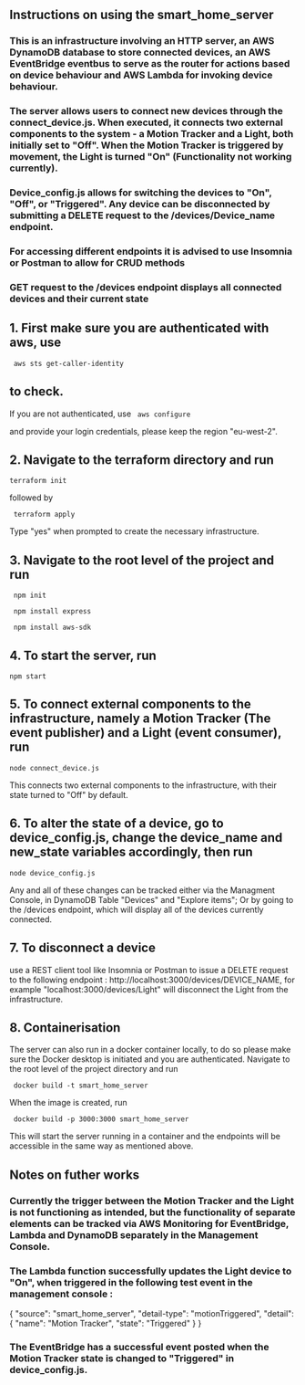 ## Instructions on using the smart_home_server ##

### This is an infrastructure involving an HTTP server, an AWS DynamoDB database to store connected devices, an AWS EventBridge eventbus to serve as the router for actions based on device behaviour and AWS Lambda for invoking device behaviour.
### The server allows users to connect new devices through the connect_device.js. When executed, it connects two external components to the system - a Motion Tracker and a Light, both initially set to "Off". When the Motion Tracker is triggered by movement, the Light is turned "On" (Functionality not working currently). 

### Device_config.js allows for switching the devices to "On", "Off", or "Triggered". Any device can be disconnected by submitting a DELETE request to the /devices/Device_name endpoint. 

### For accessing different endpoints it is advised to use Insomnia or Postman to allow for CRUD methods

### GET request to the /devices endpoint displays all connected devices and their current state

## 1. First make sure you are authenticated with aws, use 
``` aws sts get-caller-identity```

## to check. 
If you are not authenticated, use 
``` aws configure``` 

and provide your login credentials, please keep the region "eu-west-2". 

## 2. Navigate to the terraform directory and run 

``` terraform init ``` 

followed by 

``` terraform apply``` 

Type "yes" when prompted to create the necessary infrastructure. 

## 3. Navigate to the root level of the project and run ## 

``` npm init``` 


``` npm install express``` 


``` npm install aws-sdk``` 

## 4. To start the server, run 

``` npm start ```

## 5. To connect external components to the infrastructure, namely a Motion Tracker (The event publisher) and a Light (event consumer), run 

```node connect_device.js``` 

 This connects two external components to the infrastructure, with their state turned to "Off" by default. 

## 6. To alter the state of a device, go to device_config.js, change the device_name and new_state variables accordingly, then run 

```node device_config.js``` 

 Any and all of these changes can be tracked either via the Managment Console, in DynamoDB Table "Devices" and "Explore items"; Or by going to the /devices endpoint, which will display all of the devices currently connected.

## 7. To disconnect a device 
use a REST client tool like Insomnia or Postman to issue a DELETE request to the following endpoint : http://localhost:3000/devices/DEVICE_NAME, 
for example "localhost:3000/devices/Light" will disconnect the Light from the infrastructure. 


## 8. Containerisation

 The server can also run in a docker container locally, to do so please make sure the Docker desktop is initiated and you are authenticated. Navigate to the root level of the project directory and run 

``` docker build -t smart_home_server```

 When the image is created, run 

``` docker build -p 3000:3000 smart_home_server```

This will start the server running in a container and the endpoints will be accessible in the same way as mentioned above. 

###

## Notes on futher works ## 

### Currently the trigger between the Motion Tracker and the Light is not functioning as intended, but the functionality of separate elements can be tracked via AWS Monitoring for EventBridge, Lambda and DynamoDB separately in the Management Console. 

### The Lambda function successfully updates the Light device to "On", when triggered in the following test event in the management console : 

{
  "source": "smart_home_server",
  "detail-type": "motionTriggered",
  "detail": {
    "name": "Motion Tracker",
    "state": "Triggered"
  }
}

### The EventBridge has a successful event posted when the Motion Tracker state is changed to "Triggered" in device_config.js.